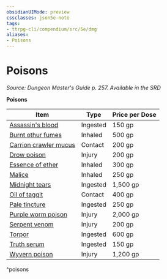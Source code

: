 ```yaml
---
obsidianUIMode: preview
cssclasses: json5e-note
tags:
- ttrpg-cli/compendium/src/5e/dmg
aliases:
- Poisons
---
```

# Poisons
*Source: Dungeon Master's Guide p. 257. Available in the <span title='Systems Reference Document (5.1)'>SRD</span>* 

**Poisons**

| Item | Type | Price per Dose |
|------|------|----------------|
| [Assassin's blood](/3-Mechanics/CLI/Compendium/items/assassins-blood.md) | Ingested | 150 gp |
| [Burnt othur fumes](/3-Mechanics/CLI/Compendium/items/burnt-othur-fumes.md) | Inhaled | 500 gp |
| [Carrion crawler mucus](/3-Mechanics/CLI/Compendium/items/carrion-crawler-mucus.md) | Contact | 200 gp |
| [Drow poison](/3-Mechanics/CLI/Compendium/items/drow-poison.md) | Injury | 200 gp |
| [Essence of ether](/3-Mechanics/CLI/Compendium/items/essence-of-ether.md) | Inhaled | 300 gp |
| [Malice](/3-Mechanics/CLI/Compendium/items/malice.md) | Inhaled | 250 gp |
| [Midnight tears](/3-Mechanics/CLI/Compendium/items/midnight-tears.md) | Ingested | 1,500 gp |
| [Oil of taggit](/3-Mechanics/CLI/Compendium/items/oil-of-taggit.md) | Contact | 400 gp |
| [Pale tincture](/3-Mechanics/CLI/Compendium/items/pale-tincture.md) | Ingested | 250 gp |
| [Purple worm poison](/3-Mechanics/CLI/Compendium/items/purple-worm-poison.md) | Injury | 2,000 gp |
| [Serpent venom](/3-Mechanics/CLI/Compendium/items/serpent-venom.md) | Injury | 200 gp |
| [Torpor](/3-Mechanics/CLI/Compendium/items/torpor.md) | Ingested | 600 gp |
| [Truth serum](/3-Mechanics/CLI/Compendium/items/truth-serum.md) | Ingested | 150 gp |
| [Wyvern poison](/3-Mechanics/CLI/Compendium/items/wyvern-poison.md) | Injury | 1,200 gp |
^poisons